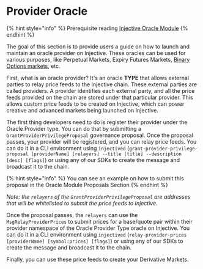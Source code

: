 # Provider Oracle

{% hint style="info" %}
Prerequisite reading [Injective Oracle Module](../developers-native/injective/oracle/)
{% endhint %}

The goal of this section is to provide users a guide on how to launch and maintain an oracle provider on Injective. These oracles can be used for various purposes, like Perpetual Markets, Expiry Futures Markets, [Binary Options markets](../developers-native/injective/exchange/02_binary_options_markets.md), etc.

First, what is an oracle provider? It's an oracle **TYPE** that allows external parties to relay price feeds to the Injective chain. These external parties are called providers. A provider identifies each external party, and all the price feeds provided on the chain are stored under that particular provider. This allows custom price feeds to be created on Injective, which can power creative and advanced markets being launched on Injective.

The first thing developers need to do is register their provider under the Oracle Provider type. You can do that by submitting a `GrantProviderPrivilegeProposal` governance proposal. Once the proposal passes, your provider will be registered, and you can relay price feeds. You can do it in a CLI environment using `injectived` (`grant-provider-privilege-proposal [providerName] [relayers] --title [title] --description [desc] [flags]`) or using any of our SDKs to create the message and broadcast it to the chain.

{% hint style="info" %}
You can see an example on how to submit this proposal in the Oracle Module Proposals Section
{% endhint %}

_Note: the `relayers` of the `GrantProviderPrivilegeProposal` are addresses that will be whitelisted to submit the price feeds to Injective._

Once the proposal passes, the `relayers` can use the `MsgRelayProviderPrices` to submit prices for a base/quote pair within their provider namespace of the Oracle Provider Type oracle on Injective. You can do it in a CLI environment using `injectived` (`relay-provider-prices [providerName] [symbol:prices] [flags]`) or using any of our SDKs to create the message and broadcast it to the chain.

Finally, you can use these price feeds to create your Derivative Markets.
